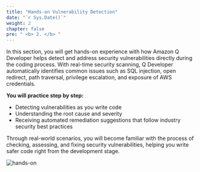```yaml
---
title: "Hands-on Vulnerability Detection"
date: "`r Sys.Date()`"
weight: 2
chapter: false
pre: " <b> 2. </b> "
---
```


In this section, you will get hands-on experience with how Amazon Q Developer helps detect and address security vulnerabilities directly during the coding process. With real-time security scanning, Q Developer automatically identifies common issues such as SQL injection, open redirect, path traversal, privilege escalation, and exposure of AWS credentials.

**You will practice step by step:**

- Detecting vulnerabilities as you write code
- Understanding the root cause and severity
- Receiving automated remediation suggestions that follow industry security best practices

Through real-world scenarios, you will become familiar with the process of checking, assessing, and fixing security vulnerabilities, helping you write safer code right from the development stage.

![hands-on](/images/1/hands-on.png?width=90pc)
